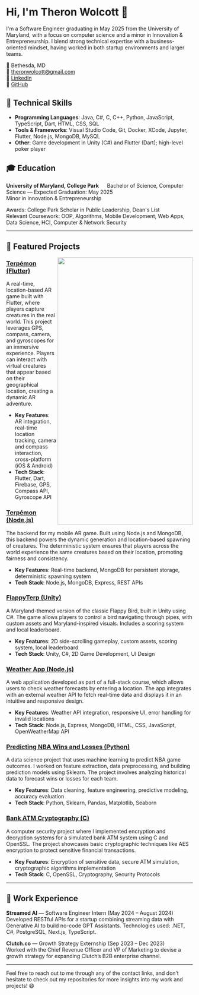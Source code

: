 # Hi, I'm Theron Wolcott 👋

I'm a Software Engineer graduating in May 2025 from the University of Maryland, with a focus on computer science and a minor in Innovation & Entrepreneurship. I blend strong technical expertise with a business-oriented mindset, having worked in both startup environments and larger teams.

📍 Bethesda, MD  
📧 theronwolcott@gmail.com  
🔗 [LinkedIn](https://www.linkedin.com/in/theronwolcott)  
🐙 [GitHub](https://github.com/theronwolcott)  

## 🔧 Technical Skills
- **Programming Languages**: Java, C#, C, C++, Python, JavaScript, TypeScript, Dart, HTML, CSS, SQL
- **Tools & Frameworks**: Visual Studio Code, Git, Docker, XCode, Jupyter, Flutter, Node.js, MongoDB, MySQL
- **Other**: Game development in Unity (C#) and Flutter (Dart); high-level poker player

## 🎓 Education
**University of Maryland, College Park** <image src="https://umd-brand.transforms.svdcdn.com/production/uploads/images/shell-example.png?w=258&h=325&auto=compress%2Cformat&fit=crop&dm=1613803092&s=1ab60b2b21d0113207b02698c7f516b5" width=14 />
Bachelor of Science, Computer Science — Expected Graduation: May 2025  
Minor in Innovation & Entrepreneurship

Awards: College Park Scholar in Public Leadership, Dean's List  
Relevant Coursework: OOP, Algorithms, Mobile Development, Web Apps, Data Science, HCI, Computer & Network Security

---

## 🌟 Featured Projects

<img align="right" width="365" height="720" src="https://raw.githubusercontent.com/theronwolcott/terpemon-flutter/main/images/Sequence_01.gif">

### [Terpémon (Flutter)](https://github.com/theronwolcott/terpemon-flutter)
A real-time, location-based AR game built with Flutter, where players capture creatures in the real world. This project leverages GPS, compass, camera, and gyroscopes for an immersive experience. Players can interact with virtual creatures that appear based on their geographical location, creating a dynamic AR adventure.

- **Key Features**: AR integration, real-time location tracking, camera and compass interaction, cross-platform (iOS & Android)
- **Tech Stack**: Flutter, Dart, Firebase, GPS, Compass API, Gyroscope API

### [Terpémon (Node.js)](https://github.com/theronwolcott/terpemon-node)
The backend for my mobile AR game. Built using Node.js and MongoDB, this backend powers the dynamic generation and location-based spawning of creatures. The deterministic system ensures that players across the world experience the same creatures based on their location, promoting fairness and consistency.

- **Key Features**: Real-time backend, MongoDB for persistent storage, deterministic spawning system
- **Tech Stack**: Node.js, MongoDB, Express, REST APIs

### [FlappyTerp (Unity)](https://github.com/theronwolcott/flappyterp-unity)
A Maryland-themed version of the classic Flappy Bird, built in Unity using C#. The game allows players to control a bird navigating through pipes, with custom assets and Maryland-inspired visuals. Includes a scoring system and local leaderboard.

- **Key Features**: 2D side-scrolling gameplay, custom assets, scoring system, local leaderboard
- **Tech Stack**: Unity, C#, 2D Game Development, UI Design

### [Weather App (Node.js)](https://github.com/theronwolcott/weather-app-node)
A web application developed as part of a full-stack course, which allows users to check weather forecasts by entering a location. The app integrates with an external weather API to fetch real-time data and displays it in an intuitive and responsive design.

- **Key Features**: Weather API integration, responsive UI, error handling for invalid locations
- **Tech Stack**: Node.js, Express, MongoDB, HTML, CSS, JavaScript, OpenWeatherMap API

### [Predicting NBA Wins and Losses (Python)](https://github.com/theronwolcott/predict-nba-wins-and-losses)
A data science project that uses machine learning to predict NBA game outcomes. I worked on feature extraction, data preprocessing, and building prediction models using Sklearn. The project involves analyzing historical data to forecast wins or losses for each team.

- **Key Features**: Data cleaning, feature engineering, predictive modeling, accuracy evaluation
- **Tech Stack**: Python, Sklearn, Pandas, Matplotlib, Seaborn

### [Bank ATM Cryptography (C)](https://github.com/theronwolcott/bank-atm-cryptography)
A computer security project where I implemented encryption and decryption systems for a simulated bank ATM system using C and OpenSSL. The project showcases basic cryptographic techniques like AES encryption to protect sensitive financial transactions.

- **Key Features**: Encryption of sensitive data, secure ATM simulation, cryptographic algorithms implementation
- **Tech Stack**: C, OpenSSL, Cryptography, Security Protocols

---

## 💼 Work Experience

**Streamed AI** — Software Engineer Intern (May 2024 – August 2024)  
Developed RESTful APIs for a startup combining streaming data with Generative AI to build no-code GPT Assistants. Technologies used: .NET, C#, PostgreSQL, Next.js, TypeScript.

**Clutch.co** — Growth Strategy Externship (Sep 2023 – Dec 2023)  
Worked with the Chief Revenue Officer and VP of Marketing to devise a growth strategy for expanding Clutch’s B2B enterprise channel.

---

Feel free to reach out to me through any of the contact links, and don’t hesitate to check out my repositories for more insights into my work and projects! 😄
